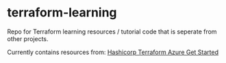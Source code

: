 # terraform-learning

Repo for Terraform learning resources / tutorial code that is seperate from other projects.

Currently contains resources from:
[Hashicorp Terraform Azure Get Started](https://developer.hashicorp.com/terraform/tutorials/azure-get-started)